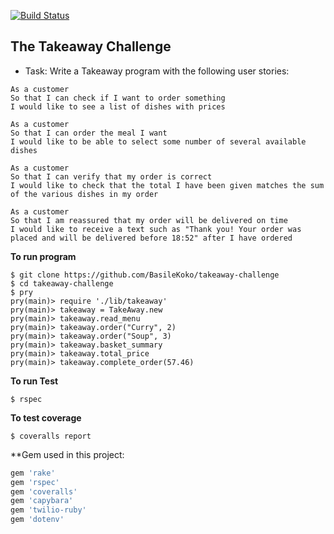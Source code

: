 [![Build
Status](https://travis-ci.org/travis-ci/travis-web.svg?branch=master)](https://travis-ci.org/travis-ci/travis-web)

## The Takeaway Challenge
- Task: Write a Takeaway program with the following user stories:
```
As a customer
So that I can check if I want to order something
I would like to see a list of dishes with prices

As a customer
So that I can order the meal I want
I would like to be able to select some number of several available dishes

As a customer
So that I can verify that my order is correct
I would like to check that the total I have been given matches the sum of the various dishes in my order

As a customer
So that I am reassured that my order will be delivered on time
I would like to receive a text such as "Thank you! Your order was placed and will be delivered before 18:52" after I have ordered
```

**To run program**
```
$ git clone https://github.com/BasileKoko/takeaway-challenge
$ cd takeaway-challenge
$ pry
pry(main)> require './lib/takeaway'
pry(main)> takeaway = TakeAway.new
pry(main)> takeaway.read_menu
pry(main)> takeaway.order("Curry", 2)
pry(main)> takeaway.order("Soup", 3)
pry(main)> takeaway.basket_summary
pry(main)> takeaway.total_price
pry(main)> takeaway.complete_order(57.46)

```
**To run Test**
```
$ rspec
```

**To test coverage**
```
$ coveralls report
```

**Gem used in this project:
```ruby
gem 'rake'
gem 'rspec'
gem 'coveralls'
gem 'capybara'
gem 'twilio-ruby'
gem 'dotenv'
```
